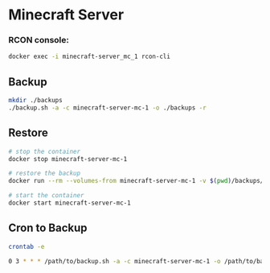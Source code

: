 # Minecraft Server

### RCON console:

```bash
docker exec -i minecraft-server_mc_1 rcon-cli
```

## Backup

```sh
mkdir ./backups
./backup.sh -a -c minecraft-server-mc-1 -o ./backups -r
```

## Restore

```bash
# stop the container
docker stop minecraft-server-mc-1

# restore the backup
docker run --rm --volumes-from minecraft-server-mc-1 -v $(pwd)/backups/minecraft-server-mc-1:/backup bash -c "cd /data && tar xvf /backup/data_2024-12-25_103705.tar --strip 1"

# start the container
docker start minecraft-server-mc-1
```

## Cron to Backup

```bash
crontab -e
```

```bash
0 3 * * * /path/to/backup.sh -a -c minecraft-server-mc-1 -o /path/to/backups -r
```
